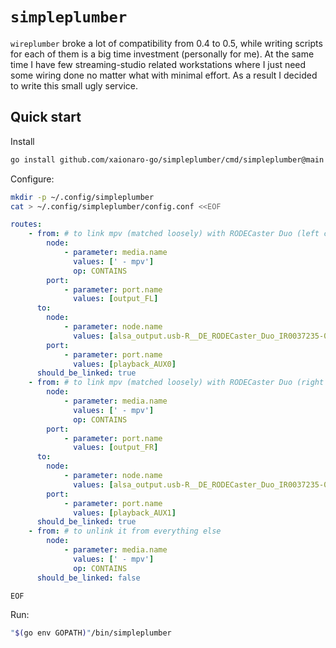 # `simpleplumber`

`wireplumber` broke a lot of compatibility from 0.4 to 0.5, while writing scripts for each of them is a big time investment (personally for me). At the same time I have few streaming-studio related workstations where I just need some wiring done no matter what with minimal effort. As a result I decided to write this small ugly service.

## Quick start

Install
```sh
go install github.com/xaionaro-go/simpleplumber/cmd/simpleplumber@main
```

Configure:
```sh
mkdir -p ~/.config/simpleplumber
cat > ~/.config/simpleplumber/config.conf <<EOF
```
```yaml
routes:
    - from: # to link mpv (matched loosely) with RODECaster Duo (left channel)
        node:
            - parameter: media.name
              values: [' - mpv']
              op: CONTAINS
        port:
            - parameter: port.name
              values: [output_FL]
      to:
        node:
            - parameter: node.name
              values: [alsa_output.usb-R__DE_RODECaster_Duo_IR0037235-00.pro-output-0]
        port:
            - parameter: port.name
              values: [playback_AUX0]
      should_be_linked: true
    - from: # to link mpv (matched loosely) with RODECaster Duo (right channel)
        node:
            - parameter: media.name
              values: [' - mpv']
              op: CONTAINS
        port:
            - parameter: port.name
              values: [output_FR]
      to:
        node:
            - parameter: node.name
              values: [alsa_output.usb-R__DE_RODECaster_Duo_IR0037235-00.pro-output-0]
        port:
            - parameter: port.name
              values: [playback_AUX1]
      should_be_linked: true
    - from: # to unlink it from everything else
        node:
            - parameter: media.name
              values: [' - mpv']
              op: CONTAINS
      should_be_linked: false
```
```sh
EOF
```

Run:
```sh
"$(go env GOPATH)"/bin/simpleplumber
```
